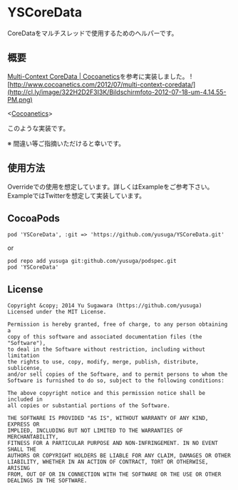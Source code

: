 YSCoreData
===
CoreDataをマルチスレッドで使用するためのヘルパーです。

概要
---

[Multi-Context CoreData | Cocoanetics](http://www.cocoanetics.com/2012/07/multi-context-coredata/)を参考に実装しました。
![http://www.cocoanetics.com/2012/07/multi-context-coredata/](http://cl.ly/image/322H2D2F3I3K/Bildschirmfoto-2012-07-18-um-4.14.55-PM.png)

<[Cocoanetics](http://www.cocoanetics.com/2012/07/multi-context-coredata/)>

このような実装です。

※ 間違い等ご指摘いただけると幸いです。

使用方法
---
Overrideでの使用を想定しています。詳しくはExampleをご参考下さい。ExampleではTwitterを想定して実装しています。

CocoaPods
---

    pod 'YSCoreData', :git => 'https://github.com/yusuga/YSCoreData.git'

or  

    pod repo add yusuga git:github.com/yusuga/podspec.git
    pod 'YSCoreData'

License
---
    Copyright &copy; 2014 Yu Sugawara (https://github.com/yusuga)
    Licensed under the MIT License.

    Permission is hereby granted, free of charge, to any person obtaining a 
    copy of this software and associated documentation files (the "Software"),
    to deal in the Software without restriction, including without limitation
    the rights to use, copy, modify, merge, publish, distribute, sublicense,
    and/or sell copies of the Software, and to permit persons to whom the
    Software is furnished to do so, subject to the following conditions:
    
    The above copyright notice and this permission notice shall be included in
    all copies or substantial portions of the Software.

    THE SOFTWARE IS PROVIDED "AS IS", WITHOUT WARRANTY OF ANY KIND, EXPRESS OR 
    IMPLIED, INCLUDING BUT NOT LIMITED TO THE WARRANTIES OF MERCHANTABILITY,
    FITNESS FOR A PARTICULAR PURPOSE AND NON-INFRINGEMENT. IN NO EVENT SHALL THE
    AUTHORS OR COPYRIGHT HOLDERS BE LIABLE FOR ANY CLAIM, DAMAGES OR OTHER
    LIABILITY, WHETHER IN AN ACTION OF CONTRACT, TORT OR OTHERWISE, ARISING
    FROM, OUT OF OR IN CONNECTION WITH THE SOFTWARE OR THE USE OR OTHER
    DEALINGS IN THE SOFTWARE.